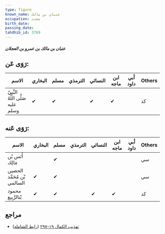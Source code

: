 ```yaml
---
type: figure
known_name: عتبان بن مالك
occupation: محدث
birth_date:
passing_date:
tahdhib_id: 3769
---
```

##### عتبان بن مالك بن عمرو بن العجلان

## رَوَى عَن:
| الاسم                              | البخاري | مسلم | الترمذي | النسائي | ابن ماجه | أبي داود | Others |
| ---------------------------------- | ------- | ---- | ------- | ------- | -------- | -------- | ------ |
| النَّبِيّ صَلَّى اللَّهُ عليه وسلم | ✔       | ✔    |         | ✔       | ✔        |          | كد     |
## رَوَى عَنه:
| الاسم                       | البخاري | مسلم | الترمذي | النسائي | ابن ماجه | أبي داود | Others |
| --------------------------- | ------- | ---- | ------- | ------- | -------- | -------- | ------ |
| أَنَس بْن مَالِك            |         | ✔    |         |         |          |          | سي     |
| الحصين بْن مُحَمَّد السالمي | ✔       | ✔    |         |         |          |          | سي     |
| محمود بْنالرَّبِيع          | ✔       | ✔    |         | ✔       | ✔        |          | كد     |
## مراجع
- [تهذيب الكمال ١٩-٢٩٧](obsidian://open?vault=Tahdhib-al-Kamal&file=Figures/٣٧٦٩-عتبان%20بن%20مالك%20بن%20عمرو%20بن%20العجلان) ([رابط الشاملة](https://shamela.ws/book/3722/9871))